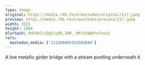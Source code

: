 ```yaml
---
type: image
original: https://media.r0b.tech/mastodon/original/117.jpeg
preview: https://media.r0b.tech/mastodon/preview/117.jpeg
width: 3325
height: 2494
blurhash: UHF$hCx[DgV]yDD,IAM_.9M|DiWAkFofacoJ
refs:
  mastodon_media: ['111200865331956844']
---
```


A low metallic girder bridge with a stream pootling underneath it
